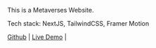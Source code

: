 This is a Metaverses Website.

Tech stack: NextJS, TailwindCSS, Framer Motion

[Github](https://github.com/JamieChen007/Metaverses_FramerMotion_TailwindCSS_NextJS) | [Live Demo](https://jamiebookappreact.netlify.app/) |
